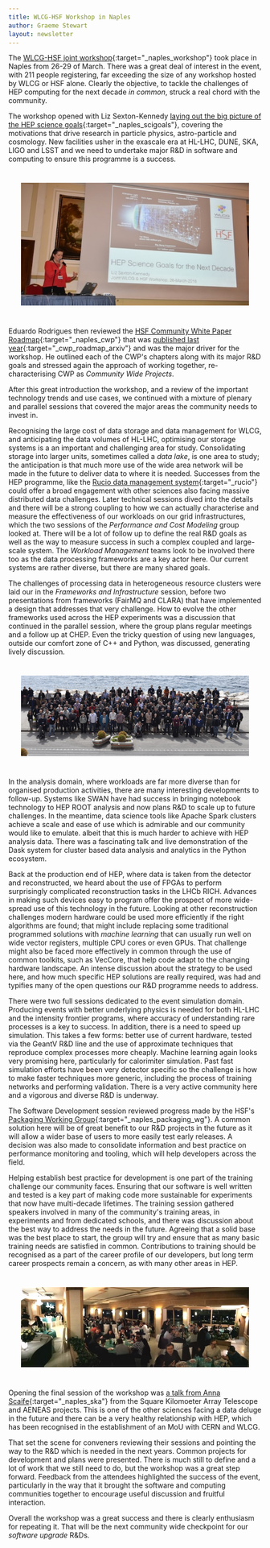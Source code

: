 ```yaml
---
title: WLCG-HSF Workshop in Naples
author: Graeme Stewart
layout: newsletter
---
```


The [WLCG-HSF joint workshop](https://indico.cern.ch/event/658060/overview){:target="_naples_workshop"}
took place in Naples from 26-29 of March. There was a great deal of interest
in the event, with 211 people registering, far exceeding the size of any
workshop hosted by WLCG or HSF alone. Clearly the objective,
to tackle the challenges of HEP computing for the next decade *in common*,
struck a real chord with the community.

The workshop opened with Liz Sexton-Kennedy [laying out the big picture of
the HEP science goals](https://indico.cern.ch/event/658060/contributions/2844782/attachments/1622746/2582912/ScienceGoalsWLCG-HSFworkshop2018.pdf){:target="_naples_scigoals"},
covering the motivations that drive research in
particle physics, astro-particle and cosmology. New facilities usher in
the exascale era at HL-LHC, DUNE, SKA, LIGO and LSST and we need to undertake
major R&D in software and computing to ensure this programme
is a success.

<div style="text-align:center; padding:25px"><img src ="/images/naples-ws-liz.jpg" alt="Liz opens the workshop's science programme" /></div>

Eduardo Rodrigues then reviewed the [HSF Community White Paper Roadmap](https://indico.cern.ch/event/658060/contributions/2876976/attachments/1622751/2582923/2018-03-26_WLCG-HSFWorkshopNaples.pdf){:target="_naples_cwp"}
that was [published last year](https://arxiv.org/abs/1712.06982){:target="_cwp_roadmap_arxiv"}
and was the major driver for the workshop. He outlined each of the CWP's
chapters along with its major R&D goals and stressed again the approach
of working together, re-characterising CWP as *Community Wide Projects*. 

After this great introduction the workshop, and a review of the important
technology trends and use cases, we continued with a mixture of
plenary and parallel sessions that covered the major areas the community
needs to invest in.

Recognising the large cost of data storage and data management for WLCG,
and anticipating the data volumes of HL-LHC, optimising our storage 
systems is a an important and challenging area for study. Consolidating storage into larger units,
sometimes called a *data lake*, is one area to study; the anticipation
is that much more use of the wide area network will be made in the future
to deliver data to where it is needed. Successes from the HEP programme,
like the [Rucio data management system](https://rucio.cern.ch/){:target="_rucio"}
could offer a broad engagement with other sciences also facing massive
distributed data challenges. Later technical sessions dived into the details
and there will be a strong coupling to how we can actually characterise
and measure the effectiveness of our workloads on our grid infrastructures,
which the two sessions of the *Performance and Cost Modeling* group looked
at. There will be a lot of follow up to define the real R&D goals as well
as the way to measure success in such a complex coupled and large-scale
system. The *Workload Management* teams look to be involved there too
as the data processing frameworks are a key actor here. Our current systems
are rather diverse, but there are many shared goals.

The challenges of processing data in heterogeneous resource clusters were laid our
in the *Frameworks and Infrastructure* session, before two presentations
from frameworks (FairMQ and CLARA) that have implemented a design that addresses that very
challenge. How to evolve the other frameworks used across the HEP experiments
was a discussion that continued in the parallel session, where the group
plans regular meetings and a follow up at CHEP. Even the tricky question
of using new languages, outside our comfort zone of C++ and Python, was
discussed, generating lively discussion.

<div style="text-align:center; padding:25px"><img src ="/images/naples-ws-group-photo.jpg" alt="Group Photo" /></div>

In the analysis domain, where workloads are far more diverse than for organised
production activities, there are many interesting developments to follow-up.
Systems like SWAN have had success in bringing notebook technology to
HEP ROOT analysis and now plans R&D to scale up to future challenges. In
the meantime, data science tools like Apache Spark clusters achieve a
scale and ease of use which is admirable and our community would like
to emulate. albeit that this is much harder to achieve with HEP
analysis data. There was a fascinating talk and live demonstration of the Dask
system for cluster based data analysis and analytics in the Python ecosystem.

Back at the production end of HEP, where data is taken from the detector
and reconstructed, we heard about the use of FPGAs to perform surprisingly
complicated reconstruction tasks in the LHCb RICH. Advances in making such
devices easy to program offer the prospect of more wide-spread use
of this technology in the future. Looking at other reconstruction challenges
modern hardware could be used more efficiently if the right algorithms
are found; that might include replacing some traditional programmed
solutions with *machine learning* that can usually run well on
wide vector registers, multiple CPU cores or even GPUs. That challenge might also be
faced more effectively in common through the use of common toolkits,
such as VecCore, that help code adapt to the changing hardware landscape.
An intense discussion about the strategy to be used here, and how much specific HEP solutions
are really required, was had and typifies many of the open questions
our R&D programme needs to address. 

<!-- TrickTrack, ACTS mention? -->

There were two full sessions dedicated to the event simulation domain. 
Producing events with better underlying physics is needed for both
HL-LHC and the intensity frontier programs, where accuracy of understanding
rare processes is a key to success. In addition, there is a need to speed
up simulation. This takes a few forms: better use of current hardware,
tested via the GeantV R&D line and the use of approximate techniques that reproduce
complex processes more cheaply. Machine learning again looks very promising
here, particularly for calorimiter simulation. Past fast simulation efforts
have been very detector specific so the challenge is how to make faster
techniques more generic, including the process of training networks and
performing validation. There is a very active community here and a vigorous
and diverse R&D is underway.

The Software Development session reviewed progress made by the
HSF's [Packaging Working Group](/activities/packaging.html){:target="_naples_packaging_wg"}. A common
solution here will be of great benefit to our R&D projects in the future
as it will allow a wider base of users to more easily test early
releases. A decision was also made to consolidate information and best
practice on performance monitoring and tooling, which will help developers
across the field.

Helping establish best practice for development is one part of the training 
challenge our community faces. Ensuring that our software is well written
and tested is a key part of making code more sustainable for experiments
that now have multi-decade lifetimes. The training session gathered speakers
involved in many of the community's training areas, in experiments and
from dedicated schools, and there was discussion about the best way to address the
needs in the future. Agreeing that a solid base was the best place
to start, the group will try and ensure that as many basic training needs
are satisfied in common. Contributions to training should be recognised
as a part of the career profile of our developers, but long term career
prospects remain a concern, as with many other areas in HEP.

<div style="text-align:center; padding:25px"><img src ="/images/naples-ws-banquet.jpg" alt="Well fed at the banquet" /></div>

Opening the final session of the workshop was 
[a talk from Anna Scaife](https://indico.cern.ch/event/658060/contributions/2940455/attachments/1625101/2587580/WLCG-180329.pdf){:target="_naples_ska"}
from the Square Kilomoeter Array Telescope and AENEAS projects. This is
one of the other sciences facing a data deluge in the future and there
can be a very healthy relationship with HEP, which has been recognised
in the establishment of an MoU with CERN and WLCG.

That set the scene for conveners reviewing their sessions and pointing
the way to the R&D which is needed in the next years. Common projects
for development and plans were presented. There is much still to define
and a lot of work that we still need to do, but the workshop was a
great step forward. Feedback from the attendees
highlighted the success of the event, particularly in the way that
it brought the software and computing communities together to encourage
useful discussion and fruitful interaction.

Overall the workshop was a great success and there is clearly enthusiasm for
repeating it. That will be the next community wide checkpoint for
our *software upgrade* R&Ds.



